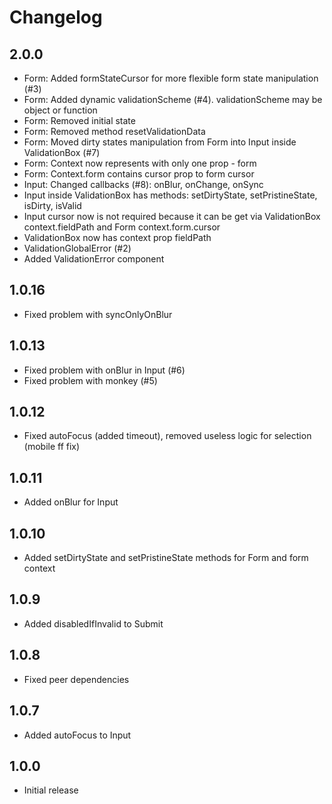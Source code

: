 # Changelog

## 2.0.0 
* Form: Added formStateCursor for more flexible form state manipulation (#3)
* Form: Added dynamic validationScheme (#4). validationScheme may be object or function
* Form: Removed initial state 
* Form: Removed method resetValidationData
* Form: Moved dirty states manipulation from Form into Input inside ValidationBox (#7)
* Form: Context now represents with only one prop - form
* Form: Context.form contains cursor prop to form cursor
* Input: Changed callbacks (#8): onBlur, onChange, onSync
* Input inside ValidationBox has methods: setDirtyState, setPristineState, isDirty, isValid
* Input cursor now is not required because it can be get via ValidationBox context.fieldPath and Form context.form.cursor
* ValidationBox now has context prop fieldPath 
* ValidationGlobalError (#2)
* Added ValidationError component

## 1.0.16 
* Fixed problem with syncOnlyOnBlur

## 1.0.13
* Fixed problem with onBlur in Input (#6)
* Fixed problem with monkey (#5)

## 1.0.12 
* Fixed autoFocus (added timeout), removed useless logic for selection (mobile ff fix)

## 1.0.11 
* Added onBlur for Input

## 1.0.10 
* Added setDirtyState and setPristineState methods for Form and form context

## 1.0.9 
* Added disabledIfInvalid to Submit

## 1.0.8 
* Fixed peer dependencies

## 1.0.7 
* Added autoFocus to Input

## 1.0.0 
* Initial release
